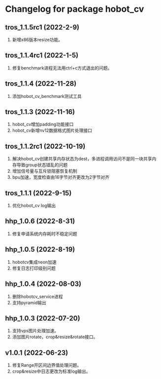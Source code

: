 # Changelog for package hobot_cv

tros_1.1.5rc1 (2022-2-9)
------------------
1. 新增x86版本resize功能。

tros_1.1.4rc1 (2022-1-5)
------------------
1. 修复benchmark进程无法用ctrl+c方式退出的问题。

tros_1.1.4 (2022-11-28)
------------------
1. 添加hobot_cv_benchmark测试工具

tros_1.1.3 (2022-11-16)
------------------
1. hobot_cv增加padding功能接口
2. hobot_cv新增nv12数据格式图片处理接口

tros_1.1.2rc1 (2022-10-19)
------------------
1. 解决hobot_cv创建共享内存状态为dest，多进程调用访问不是同一块共享内存导致group状态错乱的问题
2. 增加信号量与互斥锁阻塞恢复机制
3. bpu加速，宽度检查由16字节对齐更改为2字节对齐

tros_1.1.1 (2022-9-15)
------------------
1. 优化hobot_cv log输出

hhp_1.0.6 (2022-8-31)
------------------
1. 修复申请系统内存耗时不稳定问题

hhp_1.0.5 (2022-8-19)
------------------
1. hobotcv集成neon加速
2. 修复日志打印级别问题

hhp_1.0.4 (2022-08-03)
------------------
1. 删除hobotcv_service进程
2. 支持pyramid输出

hhp_1.0.3 (2022-07-20)
------------------
1. 支持vps图片处理加速。
2. 添加图片rotate，crop&resize&rotate接口。

v1.0.1 (2022-06-23)
------------------
1. 修复Range开区间边界值处理问题。
2. crop&resize中日志更改为标准log输出。
